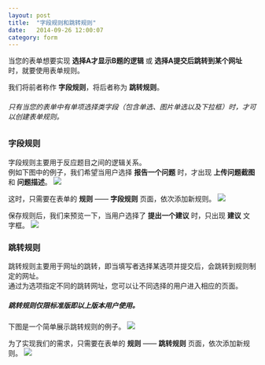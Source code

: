 ```yaml
---
layout: post
title:  "字段规则和跳转规则"
date:   2014-09-26 12:00:07
category: form
---
```


当您的表单想要实现 **选择A才显示B题的逻辑** 或 **选择A提交后跳转到某个网址** 时，就要使用表单规则。

我们将前者称作 **字段规则**，将后者称为 **跳转规则**。

###### 只有当您的表单中有单项选择类字段（包含单选、图片单选以及下拉框）时，才可以创建表单规则。

### 字段规则

字段规则主要用于反应题目之间的逻辑关系。  
例如下图中的例子，我们希望当用户选择 **报告一个问题** 时，才出现 **上传问题截图** 和 **问题描述**。
	![](http://jinshuju-help-pics.b0.upaiyun.com/images/field-rules-1.png)

这时，只需要在表单的 **规则** —— **字段规则** 页面，依次添加新规则。
	![](http://jinshuju-help-pics.b0.upaiyun.com/images/field-rules-2.png)

保存规则后，我们来预览一下，当用户选择了 **提出一个建议** 时，只出现 **建议** 文字框。
	![](http://jinshuju-help-pics.b0.upaiyun.com/images/field-rules-3.png)

### 跳转规则

跳转规则主要用于网址的跳转，即当填写者选择某选项并提交后，会跳转到规则制定的网址。  
通过为选项指定不同的跳转网址，您可以让不同选择的用户进入相应的页面。

##### 跳转规则仅限标准版即以上版本用户使用。

下图是一个简单展示跳转规则的例子。
	![](http://jinshuju-help-pics.b0.upaiyun.com/images/redirects-rules-1.png)

为了实现我们的需求，只需要在表单的 **规则** —— **跳转规则** 页面，依次添加新规则。
	![](http://jinshuju-help-pics.b0.upaiyun.com/images/redirects-rules-2.png)
